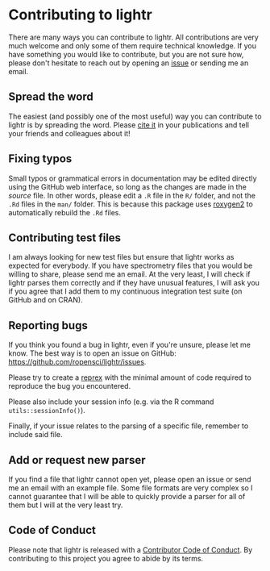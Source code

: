 # Contributing to lightr

There are many ways you can contribute to lightr. All contributions are very 
much welcome and only some of them require technical knowledge. If you have 
something you would like to contribute, but you are not sure how, please don't
hesitate to reach out by opening an 
[issue](https://github.com/ropensci/lightr/issues.) or sending me an email.

## Spread the word

The easiest (and possibly one of the most useful) way you can contribute to 
lightr is by spreading the word. Please 
[cite it](https://docs.ropensci.org/lightr/CONTRIBUTING.html) in your 
publications and tell your friends and colleagues about it!

## Fixing typos

Small typos or grammatical errors in documentation may be edited directly using
the GitHub web interface, so long as the changes are made in the _source_ file.
In other words, please edit a `.R` file in the `R/` folder, and not the `.Rd`
files in the `man/` folder. This is because this package uses 
[roxygen2](https://github.com/r-lib/roxygen2) to automatically rebuild the `.Rd`
files.

## Contributing test files

I am always looking for new test files but ensure that lightr works as expected
for everybody. If you have spectrometry files that you would be willing to 
share, please send me an email. At the very least, I will check if lightr parses
them correctly and if they have unusual features, I will ask you if you agree
that I add them to my continuous integration test suite (on GitHub and on CRAN).

## Reporting bugs

If you think you found a bug in lightr, even if you're unsure, please let me 
know. The best way is to open an issue on GitHub: 
https://github.com/ropensci/lightr/issues.

Please try to create a [reprex](https://reprex.tidyverse.org/) with the minimal
amount of code required to reproduce the bug you encountered.

Please also include your session info (e.g. via the R command 
`utils::sessionInfo()`).

Finally, if your issue relates to the parsing of a specific file, remember to
include said file.

## Add or request new parser

If you find a file that lightr cannot open yet, please open an issue or send
me an email with an example file. Some file formats are very complex so I cannot
guarantee that I will be able to quickly provide a parser for all of them but I
will at the very least try.

## Code of Conduct

Please note that lightr is released with a
[Contributor Code of Conduct](CODE_OF_CONDUCT.md). By contributing to this
project you agree to abide by its terms.

